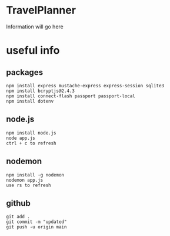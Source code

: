 # TravelPlanner

Information will go here 

# useful info

## packages
```
npm install express mustache-express express-session sqlite3 
npm install bcryptjs@2.4.3
npm install connect-flash passport passport-local
npm install dotenv 
```

## node.js
```
npm install node.js
node app.js
ctrl + c to refresh
```


## nodemon
```
npm install -g nodemon
nodemon app.js
use rs to refresh
```


## github
```
git add .
git commit -m "updated"
git push -u origin main
```